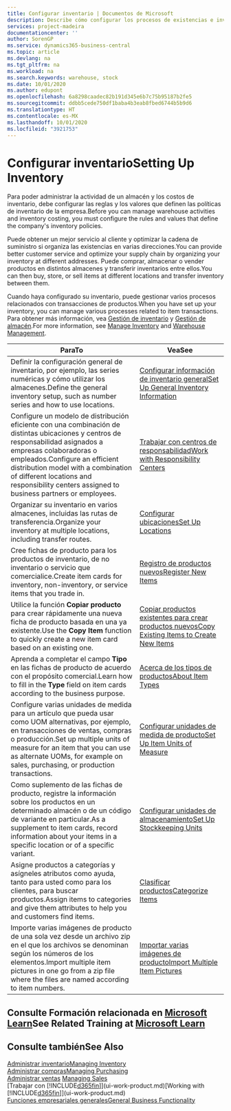 ```yaml
---
title: Configurar inventario | Documentos de Microsoft
description: Describe cómo configurar los procesos de existencias e inventario, incluidas las rutas de transferencia y las ubicaciones, como los almacenes.
services: project-madeira
documentationcenter: ''
author: SorenGP
ms.service: dynamics365-business-central
ms.topic: article
ms.devlang: na
ms.tgt_pltfrm: na
ms.workload: na
ms.search.keywords: warehouse, stock
ms.date: 10/01/2020
ms.author: edupont
ms.openlocfilehash: 6a8298caadec82b191d345e6b7c75b95187b2fe5
ms.sourcegitcommit: ddbb5cede750df1baba4b3eab8fbed6744b5b9d6
ms.translationtype: HT
ms.contentlocale: es-MX
ms.lasthandoff: 10/01/2020
ms.locfileid: "3921753"
---
```

# <a name="setting-up-inventory"></a><span data-ttu-id="cc070-103">Configurar inventario</span><span class="sxs-lookup"><span data-stu-id="cc070-103">Setting Up Inventory</span></span>
<span data-ttu-id="cc070-104">Para poder administrar la actividad de un almacén y los costos de inventario, debe configurar las reglas y los valores que definen las políticas de inventario de la empresa.</span><span class="sxs-lookup"><span data-stu-id="cc070-104">Before you can manage warehouse activities and inventory costing, you must configure the rules and values that define the company's inventory policies.</span></span>

<span data-ttu-id="cc070-105">Puede obtener un mejor servicio al cliente y optimizar la cadena de suministro si organiza las existencias en varias direcciones.</span><span class="sxs-lookup"><span data-stu-id="cc070-105">You can provide better customer service and optimize your supply chain by organizing your inventory at different addresses.</span></span> <span data-ttu-id="cc070-106">Puede comprar, almacenar o vender productos en distintos almacenes y transferir inventarios entre ellos.</span><span class="sxs-lookup"><span data-stu-id="cc070-106">You can then buy, store, or sell items at different locations and transfer inventory between them.</span></span>

<span data-ttu-id="cc070-107">Cuando haya configurado su inventario, puede gestionar varios procesos relacionados con transacciones de productos.</span><span class="sxs-lookup"><span data-stu-id="cc070-107">When you have set up your inventory, you can manage various processes related to item transactions.</span></span> <span data-ttu-id="cc070-108">Para obtener más información, vea [Gestión de inventario](inventory-manage-inventory.md) y [Gestión de almacén](warehouse-manage-warehouse.md).</span><span class="sxs-lookup"><span data-stu-id="cc070-108">For more information, see [Manage Inventory](inventory-manage-inventory.md) and [Warehouse Management](warehouse-manage-warehouse.md).</span></span>

| <span data-ttu-id="cc070-109">Para</span><span class="sxs-lookup"><span data-stu-id="cc070-109">To</span></span> | <span data-ttu-id="cc070-110">Vea</span><span class="sxs-lookup"><span data-stu-id="cc070-110">See</span></span> |
| --- | --- |
| <span data-ttu-id="cc070-111">Definir la configuración general de inventario, por ejemplo, las series numéricas y cómo utilizar los almacenes.</span><span class="sxs-lookup"><span data-stu-id="cc070-111">Define the general inventory setup, such as number series and how to use locations.</span></span> |[<span data-ttu-id="cc070-112">Configurar información de inventario general</span><span class="sxs-lookup"><span data-stu-id="cc070-112">Set Up General Inventory Information</span></span>](inventory-how-setup-general.md) |
|<span data-ttu-id="cc070-113">Configure un modelo de distribución eficiente con una combinación de distintas ubicaciones y centros de responsabilidad asignados a empresas colaboradoras o empleados.</span><span class="sxs-lookup"><span data-stu-id="cc070-113">Configure an efficient distribution model with a combination of different locations and responsibility centers assigned to business partners or employees.</span></span>|[<span data-ttu-id="cc070-114">Trabajar con centros de responsabilidad</span><span class="sxs-lookup"><span data-stu-id="cc070-114">Work with Responsibility Centers</span></span>](inventory-responsibility-centers.md)|
| <span data-ttu-id="cc070-115">Organizar su inventario en varios almacenes, incluidas las rutas de transferencia.</span><span class="sxs-lookup"><span data-stu-id="cc070-115">Organize your inventory at multiple locations, including transfer routes.</span></span> |[<span data-ttu-id="cc070-116">Configurar ubicaciones</span><span class="sxs-lookup"><span data-stu-id="cc070-116">Set Up Locations</span></span>](inventory-how-register-new-items.md) |
| <span data-ttu-id="cc070-117">Cree fichas de producto para los productos de inventario, de no inventario o servicio que comercialice.</span><span class="sxs-lookup"><span data-stu-id="cc070-117">Create item cards for inventory, non-inventory, or service items that you trade in.</span></span> |[<span data-ttu-id="cc070-118">Registro de productos nuevos</span><span class="sxs-lookup"><span data-stu-id="cc070-118">Register New Items</span></span>](inventory-how-register-new-items.md) |
|<span data-ttu-id="cc070-119">Utilice la función **Copiar producto** para crear rápidamente una nueva ficha de producto basada en una ya existente.</span><span class="sxs-lookup"><span data-stu-id="cc070-119">Use the **Copy Item** function to quickly create a new item card based on an existing one.</span></span>|[<span data-ttu-id="cc070-120">Copiar productos existentes para crear productos nuevos</span><span class="sxs-lookup"><span data-stu-id="cc070-120">Copy Existing Items to Create New Items</span></span>](inventory-how-copy-items.md)|
|<span data-ttu-id="cc070-121">Aprenda a completar el campo **Tipo** en las fichas de producto de acuerdo con el propósito comercial.</span><span class="sxs-lookup"><span data-stu-id="cc070-121">Learn how to fill in the **Type** field on item cards according to the business purpose.</span></span>|[<span data-ttu-id="cc070-122">Acerca de los tipos de productos</span><span class="sxs-lookup"><span data-stu-id="cc070-122">About Item Types</span></span>](inventory-about-item-types.md)|
|<span data-ttu-id="cc070-123">Configure varias unidades de medida para un artículo que pueda usar como UOM alternativas, por ejemplo, en transacciones de ventas, compras o producción.</span><span class="sxs-lookup"><span data-stu-id="cc070-123">Set up multiple units of measure for an item that you can use as alternate UOMs, for example on sales, purchasing, or production transactions.</span></span>|[<span data-ttu-id="cc070-124">Configurar unidades de medida de producto</span><span class="sxs-lookup"><span data-stu-id="cc070-124">Set Up Item Units of Measure</span></span>](inventory-how-setup-units-of-measure.md)|
|<span data-ttu-id="cc070-125">Como suplemento de las fichas de producto, registre la información sobre los productos en un determinado almacén o de un código de variante en particular.</span><span class="sxs-lookup"><span data-stu-id="cc070-125">As a supplement to item cards, record information about your items in a specific location or of a specific variant.</span></span>|[<span data-ttu-id="cc070-126">Configurar unidades de almacenamiento</span><span class="sxs-lookup"><span data-stu-id="cc070-126">Set Up Stockkeeping Units</span></span>](inventory-how-to-set-up-stockkeeping-units.md)|
| <span data-ttu-id="cc070-127">Asigne productos a categorías y asígneles atributos como ayuda, tanto para usted como para los clientes, para buscar productos.</span><span class="sxs-lookup"><span data-stu-id="cc070-127">Assign items to categories and give them attributes to help you and customers find items.</span></span> |[<span data-ttu-id="cc070-128">Clasificar productos</span><span class="sxs-lookup"><span data-stu-id="cc070-128">Categorize Items</span></span>](inventory-how-categorize-items.md) |
|<span data-ttu-id="cc070-129">Importe varias imágenes de producto de una sola vez desde un archivo zip en el que los archivos se denominan según los números de los elementos.</span><span class="sxs-lookup"><span data-stu-id="cc070-129">Import multiple item pictures in one go from a zip file where the files are named according to item numbers.</span></span>|[<span data-ttu-id="cc070-130">Importar varias imágenes de producto</span><span class="sxs-lookup"><span data-stu-id="cc070-130">Import Multiple Item Pictures</span></span>](inventory-how-import-item-pictures.md)|

## <a name="see-related-training-at-microsoft-learn"></a><span data-ttu-id="cc070-131">Consulte Formación relacionada en [Microsoft Learn](/learn/modules/trade-get-started-dynamics-365-business-central/)</span><span class="sxs-lookup"><span data-stu-id="cc070-131">See Related Training at [Microsoft Learn](/learn/modules/trade-get-started-dynamics-365-business-central/)</span></span>

## <a name="see-also"></a><span data-ttu-id="cc070-132">Consulte también</span><span class="sxs-lookup"><span data-stu-id="cc070-132">See Also</span></span>
[<span data-ttu-id="cc070-133">Administrar inventario</span><span class="sxs-lookup"><span data-stu-id="cc070-133">Managing Inventory</span></span>](inventory-manage-inventory.md)  
[<span data-ttu-id="cc070-134">Administrar compras</span><span class="sxs-lookup"><span data-stu-id="cc070-134">Managing Purchasing</span></span>](purchasing-manage-purchasing.md)  
<span data-ttu-id="cc070-135">[Administrar ventas](sales-manage-sales.md)  </span><span class="sxs-lookup"><span data-stu-id="cc070-135">[Managing Sales](sales-manage-sales.md)  </span></span>  
<span data-ttu-id="cc070-136">[Trabajar con [!INCLUDE[d365fin](includes/d365fin_md.md)]](ui-work-product.md)</span><span class="sxs-lookup"><span data-stu-id="cc070-136">[Working with [!INCLUDE[d365fin](includes/d365fin_md.md)]](ui-work-product.md)</span></span>  
[<span data-ttu-id="cc070-137">Funciones empresariales generales</span><span class="sxs-lookup"><span data-stu-id="cc070-137">General Business Functionality</span></span>](ui-across-business-areas.md)
